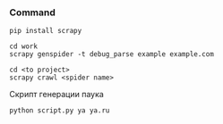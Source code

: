 ### Command

```shell
pip install scrapy
```

```shell
cd work
scrapy genspider -t debug_parse example example.com

cd <to project>
scrapy crawl <spider name>
```
 

Скрипт генерации паука

```shell
python script.py ya ya.ru
```